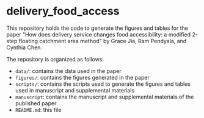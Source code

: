 # delivery_food_access

This repository holds the code to generate the figures and tables for the paper "How does delivery service changes food accessibility: a modified 2-step floating catchment area method" by Grace Jia, Ram Pendyala, and Cynthia Chen.

The repository is organized as follows:
- `data/`: contains the data used in the paper
- `figures/`: contains the figures generated in the paper
- `scripts/`: contains the scripts used to generate the figures and tables used in manuscript and supplemental materials
- `manuscript`: contains the manuscript and supplemental materials of the published paper
- `README.md`: this file